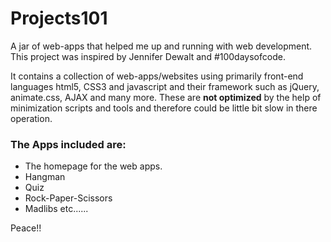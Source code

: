 # Projects101

A jar of web-apps that helped me up and running with web development.
This project was inspired by Jennifer Dewalt and #100daysofcode. 

It contains a collection of web-apps/websites using primarily front-end languages html5, CSS3 and javascript and their framework such as jQuery, animate.css, AJAX and many more. These are **not optimized** by the help of minimization scripts and tools and therefore could be little bit slow in there operation. 

### The Apps included are:
  * The homepage for the web apps.
  * Hangman
  * Quiz
  * Rock-Paper-Scissors
  * Madlibs
  etc......

Peace!!




